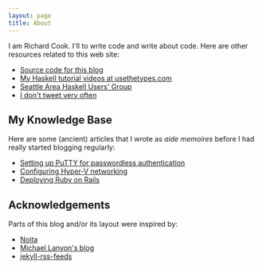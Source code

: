 ```yaml
---
layout: page
title: About
---
```

I am Richard Cook. I'll to write code and write about code. Here are other resources related to this web site:

* [Source code for this blog][github]
* [My Haskell tutorial videos at usethetypes.com][usethetypes]
* [Seattle Area Haskell Users' Group][seattlehaskell]
* [I don't tweet very often][twitter]

## My Knowledge Base

Here are some (ancient) articles that I wrote as _aide memoires_ before I had really started blogging regularly:

* [Setting up PuTTY for passwordless authentication][article-0]
* [Configuring Hyper-V networking][article-1]
* [Deploying Ruby on Rails][article-2]

## Acknowledgements

Parts of this blog and/or its layout were inspired by:

* [Noita][noita]
* [Michael Lanyon's blog][lanyonm]
* [jekyll-rss-feeds][jekyll-rss-feeds]

[article-0]: /pages/kb000
[article-1]: /pages/kb001
[article-2]: /pages/kb002
[github]: https://github.com/rcook/rcook.github.io
[jekyll-rss-feeds]: https://github.com/snaptortoise/jekyll-rss-feeds/
[lanyonm]: http://blog.lanyonm.org/
[noita]: https://github.com/penibelst/jekyll-noita
[seattlehaskell]: https://seattlehaskell.org/
[twitter]: https://twitter.com/richardthepeace
[usethetypes]: https://usethetypes.com/
